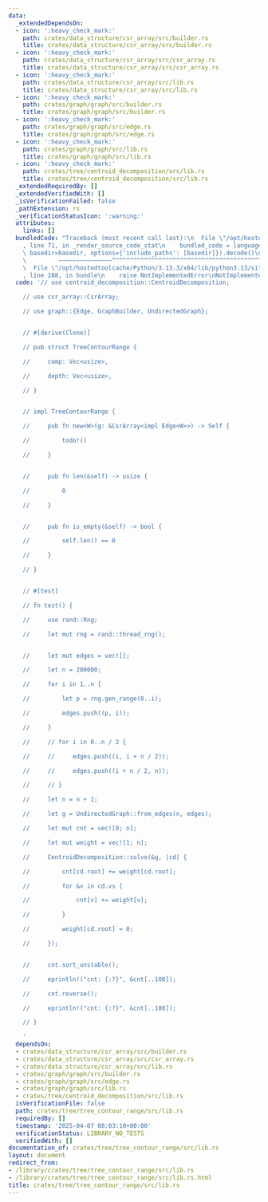 ```yaml
---
data:
  _extendedDependsOn:
  - icon: ':heavy_check_mark:'
    path: crates/data_structure/csr_array/src/builder.rs
    title: crates/data_structure/csr_array/src/builder.rs
  - icon: ':heavy_check_mark:'
    path: crates/data_structure/csr_array/src/csr_array.rs
    title: crates/data_structure/csr_array/src/csr_array.rs
  - icon: ':heavy_check_mark:'
    path: crates/data_structure/csr_array/src/lib.rs
    title: crates/data_structure/csr_array/src/lib.rs
  - icon: ':heavy_check_mark:'
    path: crates/graph/graph/src/builder.rs
    title: crates/graph/graph/src/builder.rs
  - icon: ':heavy_check_mark:'
    path: crates/graph/graph/src/edge.rs
    title: crates/graph/graph/src/edge.rs
  - icon: ':heavy_check_mark:'
    path: crates/graph/graph/src/lib.rs
    title: crates/graph/graph/src/lib.rs
  - icon: ':heavy_check_mark:'
    path: crates/tree/centroid_decomposition/src/lib.rs
    title: crates/tree/centroid_decomposition/src/lib.rs
  _extendedRequiredBy: []
  _extendedVerifiedWith: []
  _isVerificationFailed: false
  _pathExtension: rs
  _verificationStatusIcon: ':warning:'
  attributes:
    links: []
  bundledCode: "Traceback (most recent call last):\n  File \"/opt/hostedtoolcache/Python/3.13.3/x64/lib/python3.13/site-packages/onlinejudge_verify/documentation/build.py\"\
    , line 71, in _render_source_code_stat\n    bundled_code = language.bundle(stat.path,\
    \ basedir=basedir, options={'include_paths': [basedir]}).decode()\n          \
    \         ~~~~~~~~~~~~~~~^^^^^^^^^^^^^^^^^^^^^^^^^^^^^^^^^^^^^^^^^^^^^^^^^^^^^^^^^^^^^^^^^^\n\
    \  File \"/opt/hostedtoolcache/Python/3.13.3/x64/lib/python3.13/site-packages/onlinejudge_verify/languages/rust.py\"\
    , line 288, in bundle\n    raise NotImplementedError\nNotImplementedError\n"
  code: '// use centroid_decomposition::CentroidDecomposition;

    // use csr_array::CsrArray;

    // use graph::{Edge, GraphBuilder, UndirectedGraph};


    // #[derive(Clone)]

    // pub struct TreeContourRange {

    //     comp: Vec<usize>,

    //     depth: Vec<usize>,

    // }


    // impl TreeContourRange {

    //     pub fn new<W>(g: &CsrArray<impl Edge<W>>) -> Self {

    //         todo!()

    //     }


    //     pub fn len(&self) -> usize {

    //         0

    //     }


    //     pub fn is_empty(&self) -> bool {

    //         self.len() == 0

    //     }

    // }


    // #[test]

    // fn test() {

    //     use rand::Rng;

    //     let mut rng = rand::thread_rng();


    //     let mut edges = vec![];

    //     let n = 200000;

    //     for i in 1..n {

    //         let p = rng.gen_range(0..i);

    //         edges.push((p, i));

    //     }

    //     // for i in 0..n / 2 {

    //     //     edges.push((i, i + n / 2));

    //     //     edges.push((i + n / 2, n));

    //     // }

    //     let n = n + 1;

    //     let g = UndirectedGraph::from_edges(n, edges);

    //     let mut cnt = vec![0; n];

    //     let mut weight = vec![1; n];

    //     CentroidDecomposition::solve(&g, |cd| {

    //         cnt[cd.root] += weight[cd.root];

    //         for &v in cd.vs {

    //             cnt[v] += weight[v];

    //         }

    //         weight[cd.root] = 0;

    //     });


    //     cnt.sort_unstable();

    //     eprintln!("cnt: {:?}", &cnt[..100]);

    //     cnt.reverse();

    //     eprintln!("cnt: {:?}", &cnt[..100]);

    // }

    '
  dependsOn:
  - crates/data_structure/csr_array/src/builder.rs
  - crates/data_structure/csr_array/src/csr_array.rs
  - crates/data_structure/csr_array/src/lib.rs
  - crates/graph/graph/src/builder.rs
  - crates/graph/graph/src/edge.rs
  - crates/graph/graph/src/lib.rs
  - crates/tree/centroid_decomposition/src/lib.rs
  isVerificationFile: false
  path: crates/tree/tree_contour_range/src/lib.rs
  requiredBy: []
  timestamp: '2025-04-07 08:03:10+00:00'
  verificationStatus: LIBRARY_NO_TESTS
  verifiedWith: []
documentation_of: crates/tree/tree_contour_range/src/lib.rs
layout: document
redirect_from:
- /library/crates/tree/tree_contour_range/src/lib.rs
- /library/crates/tree/tree_contour_range/src/lib.rs.html
title: crates/tree/tree_contour_range/src/lib.rs
---
```

